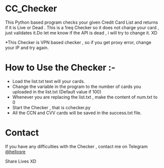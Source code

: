 # CC_Checker
This Python based program checks your given Credit Card List and returns if it is Live or Dead . This is a 1req Checker so it does not charge your card , just validates it.Do let me know if the API is dead , i will try to change it. XD

*This Checker is VPN based checker , so if you get proxy error, change your IP and try again.

# How to Use the Checker :-

 - Load the list.txt text will your cards.
 - Change the variable in the program to the number of cards you uploaded in the list.txt (Default value if 100)
 - Whenever you are replacing the list.txt , make the content of num.txt to 0
 - Start the Checker , that is cchecker.py
 - All the CCN and CVV cards will be saved in the success.txt file.

# Contact
If you have any difficulties with the Checker , contact me on Telegram [@hellosre](https://t.me/hellosre)

Share Lives XD

